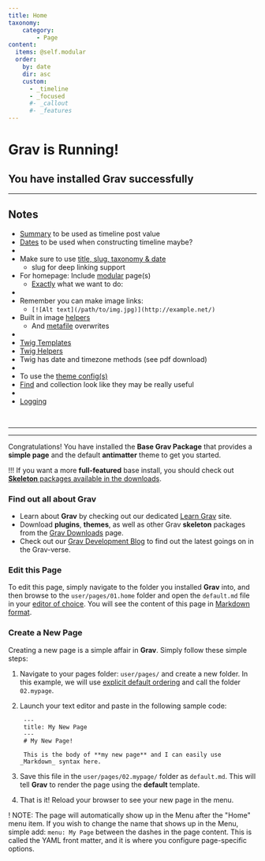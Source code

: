 ```yaml
---
title: Home
taxonomy:
    category:
        - Page
content:
  items: @self.modular
  order:
    by: date
    dir: asc
    custom:
      - _timeline
      - _focused
      #- _callout
      #- _features
---
```


# Grav is Running!
## You have installed **Grav** successfully

---
## Notes

- [Summary](http://127.0.0.1:8080/content/content-pages#summary-size-and-separator) to be used as timeline post value
- [Dates](http://127.0.0.1:8080/content/content-pages#finding-other-pages) to be used when constructing timeline maybe?
- &nbsp;
- Make sure to use [title, slug, taxonomy &amp; date](http://127.0.0.1:8080/content/headers)
  - slug for deep linking support
- For homepage: Include [modular](http://127.0.0.1:8080/content/headers#collection-of-modular-children) page(s)
  - [Exactly](http://127.0.0.1:8080/content/modular#modular-pages) what we want to do:
- &nbsp;
- Remember you can make image links:
  - `[![Alt text](/path/to/img.jpg)](http://example.net/)`
- Built in image [helpers](http://127.0.0.1:8080/content/media#actions)
  - And [metafile](http://127.0.0.1:8080/content/media#metafiles) overwrites
- &nbsp;
- [Twig Templates](http://127.0.0.1:8080/themes/theme-basics#templates)
- [Twig Helpers](http://127.0.0.1:8080/themes/twig-filters-functions#monthize)
- Twig has date and timezone methods (see pdf download)
- &nbsp;
- To use the [theme config(s)](http://127.0.0.1:8080/themes/theme-configuration)
- [Find](http://127.0.0.1:8080/themes/theme-vars#find-url) and collection look like they may be really useful
- &nbsp;
- [Logging](http://127.0.0.1:8080/advanced/debugging#logging)
&nbsp;
&nbsp;

&nbsp;

---
---


Congratulations! You have installed the **Base Grav Package** that provides a **simple page** and the default **antimatter** theme to get you started.

!!! If you want a more **full-featured** base install, you should check out [**Skeleton** packages available in the downloads](http://getgrav.org/downloads).

### Find out all about Grav

* Learn about **Grav** by checking out our dedicated [Learn Grav](http://learn.getgrav.org) site.
* Download **plugins**, **themes**, as well as other Grav **skeleton** packages from the [Grav Downloads](http://getgrav.org/downloads) page.
* Check out our [Grav Development Blog](http://getgrav.org/blog) to find out the latest goings on in the Grav-verse.

### Edit this Page

To edit this page, simply navigate to the folder you installed **Grav** into, and then browse to the `user/pages/01.home` folder and open the `default.md` file in your [editor of choice](http://learn.getgrav.org/basics/requirements).  You will see the content of this page in [Markdown format](http://learn.getgrav.org/content/markdown).

### Create a New Page

Creating a new page is a simple affair in **Grav**.  Simply follow these simple steps:

1. Navigate to your pages folder: `user/pages/` and create a new folder.  In this example, we will use [explicit default ordering](http://learn.getgrav.org/content/content-pages) and call the folder `02.mypage`.
2. Launch your text editor and paste in the following sample code:

        ---
        title: My New Page
        ---
        # My New Page!

        This is the body of **my new page** and I can easily use _Markdown_ syntax here.

3. Save this file in the `user/pages/02.mypage/` folder as `default.md`. This will tell **Grav** to render the page using the **default** template.
4. That is it! Reload your browser to see your new page in the menu.

! NOTE: The page will automatically show up in the Menu after the "Home" menu item. If you wish to change the name that shows up in the Menu, simple add: `menu: My Page` between the dashes in the page content. This is called the YAML front matter, and it is where you configure page-specific options.
